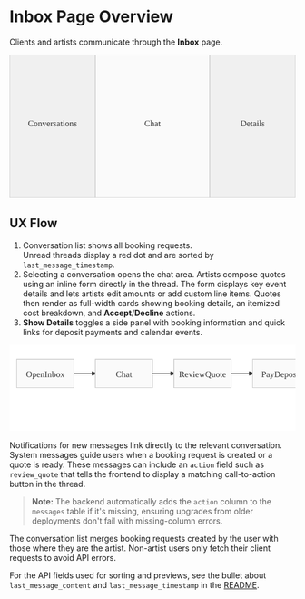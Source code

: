 # Inbox Page Overview

Clients and artists communicate through the **Inbox** page.

![Inbox layout](inbox_screenshot.svg)

## UX Flow

1. Conversation list shows all booking requests.  
   Unread threads display a red dot and are sorted by `last_message_timestamp`.
2. Selecting a conversation opens the chat area. Artists compose quotes
   using an inline form directly in the thread. The form displays key
   event details and lets artists edit amounts or add custom line items.
   Quotes then render as full-width cards showing booking details, an
   itemized cost breakdown, and **Accept**/**Decline** actions.
3. **Show Details** toggles a side panel with booking information and quick
   links for deposit payments and calendar events.

![Inbox flow](inbox_flow.svg)

Notifications for new messages link directly to the relevant conversation.
System messages guide users when a booking request is created or a quote
is ready. These messages can include an `action` field such as
`review_quote` that tells the frontend to display a matching
call-to-action button in the thread.

> **Note:** The backend automatically adds the `action` column to the
> `messages` table if it's missing, ensuring upgrades from older
> deployments don't fail with missing-column errors.

The conversation list merges booking requests created by the user with
those where they are the artist. Non-artist users only fetch their client
requests to avoid API errors.

For the API fields used for sorting and previews, see the bullet about
`last_message_content` and `last_message_timestamp` in the
[README](../README.md).
